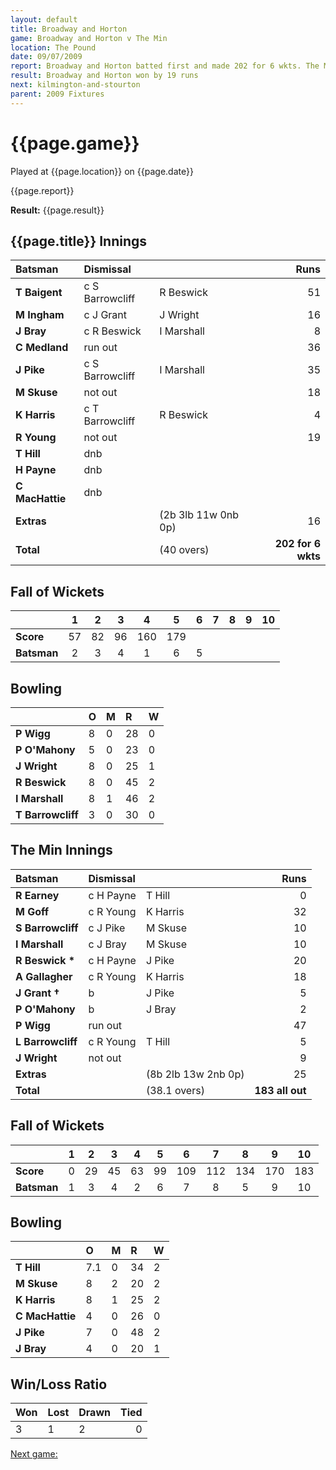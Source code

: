 ```yaml
---
layout: default
title: Broadway and Horton
game: Broadway and Horton v The Min
location: The Pound
date: 09/07/2009
report: Broadway and Horton batted first and made 202 for 6 wkts. The Min replied with 183 all out
result: Broadway and Horton won by 19 runs
next: kilmington-and-stourton
parent: 2009 Fixtures
---
```


# {{page.game}}

Played at {{page.location}} on {{page.date}}

{{page.report}}

**Result:** {{page.result}}

## {{page.title}} Innings

| Batsman | Dismissal |  | Runs |
|:---|:---|---|---:|
| **T Baigent** | c S Barrowcliff | R Beswick | 51 |
| **M Ingham** | c J Grant | J Wright | 16 |
| **J Bray** | c R Beswick | I Marshall | 8 |
| **C Medland** | run out |  | 36 |
| **J Pike** |  c S Barrowcliff | I Marshall | 35 |
| **M Skuse** | not out |   | 18 |
| **K Harris** | c T Barrowcliff | R Beswick | 4 |
| **R Young** | not out |  | 19 |
| **T Hill** | dnb |  |  |
| **H Payne** | dnb |  |  |
| **C MacHattie** | dnb |  |  ||
| **Extras** | | (2b 3lb 11w 0nb 0p) | 16 |
| **Total** | | (40 overs) | **202 for 6 wkts** |

## Fall of Wickets

| | 1 | 2 | 3 | 4 | 5 | 6 | 7 | 8 | 9 | 10 |
|---|:---:|:---:|:---:|:---:|:---:|:---:|:---:|:---:|:---:|:---:|
| **Score** | 57 | 82 | 96 | 160 | 179 |  |  |  |  |  |
| **Batsman** | 2 | 3 | 4 | 1 | 6 | 5 |  |  |  |  |

## Bowling

| | O | M | R | W |
|---|:---|:---|:---|:---|
| **P Wigg** | 8 | 0 | 28 | 0 |
| **P O'Mahony** | 5 | 0 | 23 | 0 |
| **J Wright** | 8 | 0 | 25 | 1 |
| **R Beswick** | 8 | 0 | 45 | 2 |
| **I Marshall** | 8 | 1 | 46 | 2 |
| **T Barrowcliff** | 3 | 0 | 30 | 0 |

## The Min Innings

| Batsman | Dismissal |  | Runs |
|:---|:---|---|---:|
| **R Earney** | c H Payne | T Hill | 0 |
| **M Goff** | c R Young | K Harris | 32 |
| **S Barrowcliff** | c J Pike | M Skuse | 10 |
| **I Marshall** | c J Bray | M Skuse | 10 |
| **R Beswick &#42;** | c H Payne | J Pike | 20 |
| **A Gallagher** | c R Young | K Harris | 18 |
| **J Grant &#8224;** | b | J Pike | 5 |
| **P O'Mahony** | b | J Bray | 2 |
| **P Wigg** | run out |  | 47 |
| **L Barrowcliff** | c R Young | T Hill | 5 |
| **J Wright** | not out |  | 9 |
| **Extras** | | (8b 2lb 13w 2nb 0p) | 25 |
| **Total** | | (38.1 overs) | **183 all out** |

## Fall of Wickets

| | 1 | 2 | 3 | 4 | 5 | 6 | 7 | 8 | 9 | 10 |
|---|:---:|:---:|:---:|:---:|:---:|:---:|:---:|:---:|:---:|:---:|
| **Score** | 0 | 29 | 45 | 63 | 99 | 109 | 112 | 134 | 170 | 183 |
| **Batsman** | 1 | 3 | 4 | 2 | 6 | 7 | 8 | 5 | 9 | 10 |

## Bowling

| | O | M | R | W |
|---|:---|:---|:---|:---|
| **T Hill** | 7.1 | 0 | 34 | 2 |
| **M Skuse** | 8 | 2 | 20 | 2 |
| **K Harris** | 8 | 1 | 25 | 2 |
| **C MacHattie** | 4 | 0 | 26 | 0 |
| **J Pike** | 7 | 0 | 48 | 2 |
| **J Bray** | 4 | 0 | 20 | 1 |

## Win/Loss Ratio

| Won | Lost | Drawn | Tied |
|:---|:---|:---|---:|
| 3 | 1 | 2 | 0 |

[Next game:]({{page.next}})